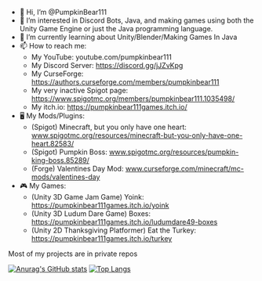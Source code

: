 - 👋 Hi, I’m @PumpkinBear111
- 👀 I’m interested in Discord Bots, Java, and making games using both the Unity Game Engine or just the Java programming language.
- 🌱 I’m currently learning about Unity/Blender/Making Games In Java
- 📫 How to reach me:
  - My YouTube: youtube.com/pumpkinbear111
  - My Discord Server: https://discord.gg/jJZvKpg
  - My CurseForge: https://authors.curseforge.com/members/pumpkinbear111
  - My very inactive Spigot page: https://www.spigotmc.org/members/pumpkinbear111.1035498/
  - My itch.io: https://pumpkinbear111games.itch.io/
- 🖥️  My Mods/Plugins:
  - (Spigot) Minecraft, but you only have one heart: www.spigotmc.org/resources/minecraft-but-you-only-have-one-heart.82583/
  - (Spigot) Pumpkin Boss: www.spigotmc.org/resources/pumpkin-king-boss.85289/
  - (Forge) Valentines Day Mod: www.curseforge.com/minecraft/mc-mods/valentines-day
- 🎮  My Games:
  - (Unity 3D Game Jam Game) Yoink: https://pumpkinbear111games.itch.io/yoink
  - (Unity 3D Ludum Dare Game) Boxes: https://pumpkinbear111games.itch.io/ludumdare49-boxes
  - (Unity 2D Thanksgiving Platformer) Eat the Turkey: https://pumpkinbear111games.itch.io/turkey

Most of my projects are in private repos

[![Anurag's GitHub stats](https://github-readme-stats.vercel.app/api?username=PumpkinBear111&count_private=true&show_icons=true&theme=dark)](https://github.com/anuraghazra/github-readme-stats)
[![Top Langs](https://github-readme-stats.vercel.app/api/top-langs/?username=PumpkinBear111&layout=compact&show_icons=true&theme=dark)](https://github.com/anuraghazra/github-readme-stats)

